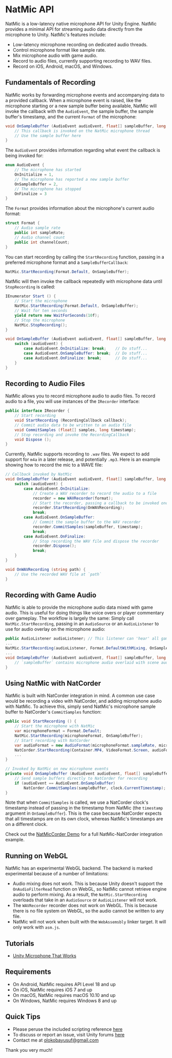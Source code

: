 # NatMic API
NatMic is a low-latency native microphone API for Unity Engine. NatMic provides a minimal API for streaming audio data directly from the microphone to Unity. NatMic's features include:
+ Low-latency microphone recording on dedicated audio threads.
+ Control microphone format like sample rate.
+ Mix microphone audio with game audio.
+ Record to audio files, currently supporting recording to WAV files.
+ Record on iOS, Android, macOS, and Windows.

## Fundamentals of Recording
NatMic works by forwarding microphone events and accompanying data to a provided callback. When a microphone event is raised, like the microphone starting or a new sample buffer being available, NatMic will invoke the callback with the `AudioEvent`, the sample buffer, the sample buffer's timestamp, and the current `Format` of the microphone:
```csharp
void OnSampleBuffer (AudioEvent audioEvent, float[] sampleBuffer, long timestamp, Format format) {
    // This callback is invoked on the NatMic microphone thread
    // Use the sample buffer here
}
```

The `AudioEvent` provides information regarding what event the callback is being invoked for:
```csharp
enum AudioEvent {
    // The microphone has started
    OnInitialize = 1,
    // The microphone has reported a new sample buffer
    OnSampleBuffer = 2,
    // The microphone has stopped
    OnFinalize = 3
}
```

The `Format` provides information about the microphone's current audio format:
```csharp
struct Format {
    // Audio sample rate
    public int sampleRate;
    // Audio channel count
    public int channelCount;
}
```

You can start recording by calling the `StartRecording` function, passing in a preferred microphone format and a `SampleBufferCallback`:
```csharp
NatMic.StartRecording(Format.Default, OnSampleBuffer);
```

NatMic will then invoke the callback repeatedly with microphone data until `StopRecording` is called:
```csharp
IEnumerator Start () {
    // Start the microphone
    NatMic.StartRecording(Format.Default, OnSampleBuffer);
    // Wait for ten seconds
    yield return new WaitForSeconds(10f);
    // Stop the microphone
    NatMic.StopRecording();
}

void OnSampleBuffer (AudioEvent audioEvent, float[] sampleBuffer, long timestamp, Format format) {
    switch (audioEvent) {
        case AudioEvent.OnInitialize: break;    // Do stuff...
        case AudioEvent.OnSampleBuffer: break;  // Do stuff...
        case AudioEvent.OnFinalize: break;      // Do stuff...
    }
}
```

## Recording to Audio Files
NatMic allows you to record microphone audio to audio files. To record audio to a file, you will use instances of the `IRecorder` interface:
```csharp
public interface IRecorder {
    // Start recording
    void StartRecording (RecordingCallback callback);
    // Commit audio data to be written to an audio file
    void CommitSamples (float[] samples, long timestamp);
    // Stop recording and invoke the RecordingCallback
    void Dispose ();
}
```

Currently, NatMic supports recording to `.wav` files. We expect to add support for `m4a` in a later release, and potentially `.mp3`. Here is an example showing how to record the mic to a WAVE file:
```csharp
// Callback invoked by NatMic
void OnSampleBuffer (AudioEvent audioEvent, float[] sampleBuffer, long timestamp, Format format) {
    switch (audioEvent) {
        case AudioEvent.OnInitialize:
            // Create a WAV recorder to record the audio to a file
            recorder = new WAVRecorder(format);
            // Start the recorder, passing a callback to be invoked once recording is complete
            recorder.StartRecording(OnWAVRecording);
            break;
        case AudioEvent.OnSampleBuffer:
            // Commit the sample buffer to the WAV recorder
            recorder.CommitSamples(sampleBuffer, timestamp);
            break;
        case AudioEvent.OnFinalize:
            // Stop recording the WAV file and dispose the recorder
            recorder.Dispose();
            break;
    }
}

void OnWAVRecording (string path) {
    // Use the recorded WAV file at `path`
}
```

## Recording with Game Audio
NatMic is able to provide the microphone audio data mixed with game audio. This is useful for doing things like voice overs or player commentary over gameplay. The workflow is largely the same: Simply call `NatMic.StartRecording`, passing in an `AudioSource` or an `AudioListener` to use for audio overlay on the microphone audio:
```csharp
public AudioListener audioListener; // This listener can 'hear' all game audio
...
NatMic.StartRecording(audioListener, Format.DefaultWithMixing, OnSampleBuffer);
...
void OnSampleBuffer (AudioEvent audioEvent, float[] sampleBuffer, long timestamp, Format format) {
    // `sampleBuffer` contains microphone audio overlaid with scene audio from the AudioListener
}
```

## Using NatMic with NatCorder
NatMic is built with NatCorder integration in mind. A common use case would be recording a video with NatCorder, and adding microphone audio with NatMic. To achieve this, simply send NatMic's microphone sample buffer to NatCorder's `CommitSamples` function:
```csharp
public void StartRecording () {
    // Start the microphone with NatMic
    var microphoneFormat = Format.Default;
    NatMic.StartRecording(microphoneFormat, OnSampleBuffer);
    // Start recording with NatCorder
    var audioFormat = new AudioFormat(microphoneFormat.sampleRate, microphoneFormat.channelCount);
    NatCorder.StartRecording(Container.MP4, VideoFormat.Screen, audioFormat, OnRecording);
    ...
}

// Invoked by NatMic on new microphone events
private void OnSampleBuffer (AudioEvent audioEvent, float[] sampleBuffer, long timestamp, Format format) {
    // Send sample buffers directly to NatCorder for recording
    if (audioEvent == AudioEvent.OnSampleBuffer)
        NatCorder.CommitSamples(sampleBuffer, clock.CurrentTimestamp);
}
```

Note that when `CommitSamples` is called, we use a NatCorder clock's timestamp instead of passing in the timestamp from NatMic (the `timestamp` argument in `OnSampleBuffer`). This is the case because NatCorder expects that all timestamps are on its own clock, whereas NatMic's timestamps are on a different clock.

Check out the [NatMicCorder Demo](https://github.com/olokobayusuf/NatMicCorder-Demo) for a full NatMic-NatCorder integration example.

## Running on WebGL
NatMic has an experimental WebGL backend. The backend is marked experimental because of a number of limitations:
- Audio mixing does not work. This is because Unity doesn't support the `OnAudioFilterRead` function on WebGL, so NatMic cannot retrieve engine audio to perform mixing. As a result, the `NatMic.StartRecording` overloads that take in an `AudioSource` or `AudioListener` will not work.
- The `WAVRecorder` recorder does not work on WebGL. This is because there is no file system on WebGL, so the audio cannot be written to any file.
- NatMic will not work when built with the `WebAssemsbly` linker target. It will only work with `asm.js`.

## Tutorials
- [Unity Microphone That Works](https://medium.com/@olokobayusuf/natmic-api-unity-microphone-that-works-264d2b73cfa8)

## Requirements
- On Android, NatMic requires API Level 18 and up
- On iOS, NatMic requires iOS 7 and up
- On macOS, NatMic requires macOS 10.10 and up
- On Windows, NatMic requires Windows 8 and up

## Quick Tips
- Please peruse the included scripting reference [here](https://olokobayusuf.github.io/NatMic-Docs/)
- To discuss or report an issue, visit Unity forums [here](https://forum.unity.com/threads/natmic-native-microphone-api.431677/)
- Contact me at [olokobayusuf@gmail.com](mailto:olokobayusuf@gmail.com)

Thank you very much!